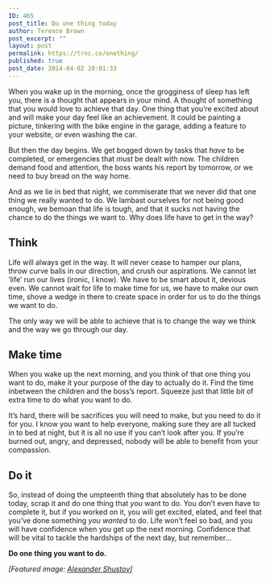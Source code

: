 ```yaml
---
ID: 465
post_title: Do one thing today
author: Terence Brown
post_excerpt: ""
layout: post
permalink: https://trnc.co/onething/
published: true
post_date: 2014-04-02 20:01:33
---
```

When you wake up in the morning, once the grogginess of sleep has left you, there is a thought that appears in your mind. A thought of something that you would love to achieve that day. One thing that you’re excited about and will make your day feel like an achievement. It could be painting a picture, tinkering with the bike engine in the garage, adding a feature to your website, or even washing the car.

But then the day begins. We get bogged down by tasks that <em>have</em> to be completed, or emergencies that <em>must</em> be dealt with now. The children demand food and attention, the boss wants his report by tomorrow, or we need to buy bread on the way home.

And as we lie in bed that night, we commiserate that we never did that one thing we really wanted to do. We lambast ourselves for not being good enough, we bemoan that life is tough, and that it sucks not having the chance to do the things we want to. Why does life have to get in the way?

<h2>Think</h2>

Life will always get in the way. It will never cease to hamper our plans, throw curve balls in our direction, and crush our aspirations. We cannot let ‘life’ run our lives (ironic, I know). We have to be smart about it, devious even. We cannot wait for life to make time for us, we have to make our own time, shove a wedge in there to create space in order for us to do the things we want to do.

The only way we will be able to achieve that is to change the way we think and the way we go through our day.

<h2>Make time</h2>

When you wake up the next morning, and you think of that one thing you want to do, make it your purpose of the day to actually do it. Find the time inbetween the children and the boss’s report. Squeeze just that little bit of extra time to do what you want to do.

It’s hard, there will be sacrifices you will need to make, but you need to do it for you. I know you want to help everyone, making sure they are all tucked in to bed at night, but it is all no use if you can’t look after you. If you’re burned out, angry, and depressed, nobody will be able to benefit from your compassion.

<h2>Do it</h2>

So, instead of doing the umpteenth thing that absolutely has to be done today, scrap it and do one thing that <em>you</em> want to do. You don’t even have to complete it, but if you worked on it, you will get excited, elated, and feel that you’ve done something <em>you wanted</em> to do. Life won’t feel so bad, and you will have confidence when you get up the next morning. Confidence that will be vital to tackle the hardships of the next day, but remember...

<strong>Do one thing you want to do.</strong>

<em>[Featured image: <a href="http://unsplash.com/post/56830639562/download-by-alexander-shustov">Alexander Shustov</a>]</em>